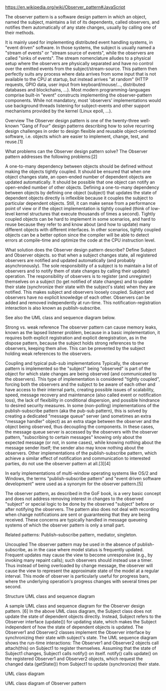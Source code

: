 https://en.wikipedia.org/wiki/Observer_pattern#JavaScript

The observer pattern is a software design pattern in which an object, named the subject, maintains a list of its dependents, called observers, and notifies them automatically of any state changes, usually by calling one of their methods.

It is mainly used for implementing distributed event handling systems, in "event driven" software. In those systems, the subject is usually named a "stream of events" or "stream source of events", while the observers are called "sinks of events". The stream nomenclature alludes to a physical setup where the observers are physically separated and have no control over the emitted events from the subject/stream-source. This pattern then perfectly suits any process where data arrives from some input that is not available to the CPU at startup, but instead arrives "at random" (HTTP requests, GPIO data, user input from keyboard/mouse/..., distributed databases and blockchains, ...). Most modern programming-languages comprise built-in "event" constructs implementing the observer-pattern components. While not mandatory, most 'observers' implementations would use background threads listening for subject-events and other support mechanisms provided by the kernel (Linux epoll, ...).

Overview
The Observer design pattern is one of the twenty-three well-known "Gang of Four" design patterns describing how to solve recurring design challenges in order to design flexible and reusable object-oriented software, i.e. objects which are easier to implement, change, test, and reuse.[1]

What problems can the Observer design pattern solve?
The Observer pattern addresses the following problems:[2]

A one-to-many dependency between objects should be defined without making the objects tightly coupled.
It should be ensured that when one object changes state, an open-ended number of dependent objects are updated automatically.
It should be possible that one object can notify an open-ended number of other objects.
Defining a one-to-many dependency between objects by defining one object (subject) that updates the state of dependent objects directly is inflexible because it couples the subject to particular dependent objects. Still, it can make sense from a performance point of view or if the object implementation is tightly coupled (think of low-level kernel structures that execute thousands of times a second). Tightly coupled objects can be hard to implement in some scenarios, and hard to reuse because they refer to and know about (and how to update) many different objects with different interfaces. In other scenarios, tightly coupled objects can be a better option since the compiler will be able to detect errors at compile-time and optimize the code at the CPU instruction level.

What solution does the Observer design pattern describe?
Define Subject and Observer objects.
so that when a subject changes state, all registered observers are notified and updated automatically (and probably asynchronously).
The sole responsibility of a subject is to maintain a list of observers and to notify them of state changes by calling their update() operation. The responsibility of observers is to register (and unregister) themselves on a subject (to get notified of state changes) and to update their state (synchronize their state with the subject's state) when they are notified. This makes subject and observers loosely coupled. Subject and observers have no explicit knowledge of each other. Observers can be added and removed independently at run-time. This notification-registration interaction is also known as publish-subscribe.

See also the UML class and sequence diagram below.

Strong vs. weak reference
The observer pattern can cause memory leaks, known as the lapsed listener problem, because in a basic implementation, it requires both explicit registration and explicit deregistration, as in the dispose pattern, because the subject holds strong references to the observers, keeping them alive. This can be prevented by the subject holding weak references to the observers.

Coupling and typical pub-sub implementations
Typically, the observer pattern is implemented so the "subject" being "observed" is part of the object for which state changes are being observed (and communicated to the observers). This type of implementation is considered "tightly coupled", forcing both the observers and the subject to be aware of each other and have access to their internal parts, creating possible issues of scalability, speed, message recovery and maintenance (also called event or notification loss), the lack of flexibility in conditional dispersion, and possible hindrance to desired security measures. In some (non-polling) implementations of the publish-subscribe pattern (aka the pub-sub pattern), this is solved by creating a dedicated "message queue" server (and sometimes an extra "message handler" object) as an extra stage between the observer and the object being observed, thus decoupling the components. In these cases, the message queue server is accessed by the observers with the observer pattern, "subscribing to certain messages" knowing only about the expected message (or not, in some cases), while knowing nothing about the message sender itself; the sender also may know nothing about the observers. Other implementations of the publish-subscribe pattern, which achieve a similar effect of notification and communication to interested parties, do not use the observer pattern at all.[3][4]

In early implementations of multi-window operating systems like OS/2 and Windows, the terms "publish-subscribe pattern" and "event driven software development" were used as a synonym for the observer pattern.[5]

The observer pattern, as described in the GoF book, is a very basic concept and does not address removing interest in changes to the observed "subject" or special logic to be done by the observed "subject" before or after notifying the observers. The pattern also does not deal with recording when change notifications are sent or guaranteeing that they are being received. These concerns are typically handled in message queueing systems of which the observer pattern is only a small part.

Related patterns: Publish–subscribe pattern, mediator, singleton.

Uncoupled
The observer pattern may be used in the absence of publish-subscribe, as in the case where model status is frequently updated. Frequent updates may cause the view to become unresponsive (e.g., by invoking many repaint calls); such observers should instead use a timer. Thus instead of being overloaded by change message, the observer will cause the view to represent the approximate state of the model at a regular interval. This mode of observer is particularly useful for progress bars, where the underlying operation's progress changes with several times per second.

Structure
UML class and sequence diagram

A sample UML class and sequence diagram for the Observer design pattern. [6]
In the above UML class diagram, the Subject class does not update the state of dependent objects directly. Instead, Subject refers to the Observer interface (update()) for updating state, which makes the Subject independent of how the state of dependent objects is updated. The Observer1 and Observer2 classes implement the Observer interface by synchronizing their state with subject's state.
The UML sequence diagram shows the run-time interactions: The Observer1 and Observer2 objects call attach(this) on Subject1 to register themselves. Assuming that the state of Subject1 changes, Subject1 calls notify() on itself.
notify() calls update() on the registered Observer1 and Observer2 objects, which request the changed data (getState()) from Subject1 to update (synchronize) their state.

UML class diagram

UML class diagram of Observer pattern
